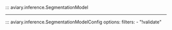 ::: aviary.inference.SegmentationModel

---

::: aviary.inference.SegmentationModelConfig
    options:
      filters:
      - "!validate"
